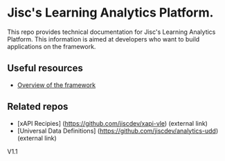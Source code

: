 # Jisc's Learning Analytics Platform.
This repo provides technical documentation for Jisc's Learning Analytics Platform.  This information is aimed at developers who want to build applications on the framework.

## Useful resources

* [Overview of the framework](overview.md)

## Related repos

* [xAPI Recipies] (https://github.com/jiscdev/xapi-vle) (external link)
* [Universal Data Definitions] (https://github.com/jiscdev/analytics-udd) (external link)

V1.1
